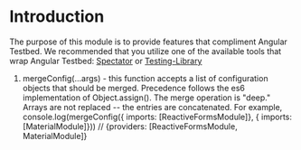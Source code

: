 # Introduction
The purpose of this module is to provide features that compliment Angular Testbed.  We recommended that you utilize one of the available tools that wrap Angular Testbed: [Spectator](https://netbasal.com/spectator-v4-a-powerful-tool-to-simplify-your-angular-tests-bd65a0bf317e) or [Testing-Library](https://testing-library.com/docs/angular-testing-library/intro/)

1. mergeConfig(...args) - this function accepts a list of configuration objects that should be merged.  Precedence follows the es6 implementation of Object.assign().  The merge operation is "deep."  Arrays are not replaced -- the entries are concatenated.   For example,
        console.log(mergeConfig({ imports: [ReactiveFormsModule]}, { imports: [MaterialModule]}))
        // {providers: [ReactiveFormsModule, MaterialModule]}
